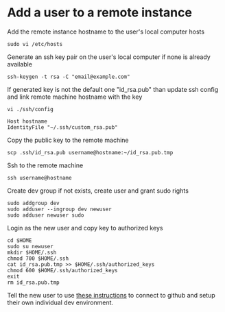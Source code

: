 Add a user to a remote instance
===============================

Add the remote instance hostname to the user's local computer hosts
```
sudo vi /etc/hosts
```

Generate an ssh key pair on the user's local computer if none is already available
```
ssh-keygen -t rsa -C "email@example.com"
```

If generated key is not the default one "id_rsa.pub" than update ssh config and link remote machine hostname with the key
```
vi ./ssh/config
```

```
Host hostname
IdentityFile "~/.ssh/custom_rsa.pub"
```

Copy the public key to the remote machine
```
scp .ssh/id_rsa.pub username@hostname:~/id_rsa.pub.tmp
```

Ssh to the remote machine
```
ssh username@hostname
```

Create dev group if not exists, create user and grant sudo rights
```
sudo addgroup dev
sudo adduser --ingroup dev newuser
sudo adduser newuser sudo
```

Login as the new user and copy key to authorized keys
```
cd $HOME
sudo su newuser
mkdir $HOME/.ssh
chmod 700 $HOME/.ssh
cat id_rsa.pub.tmp >> $HOME/.ssh/authorized_keys
chmod 600 $HOME/.ssh/authorized_keys
exit
rm id_rsa.pub.tmp
```

Tell the new user to use [these instructions](docs/setup-user.md) to connect to github and setup their own individual dev environment.
